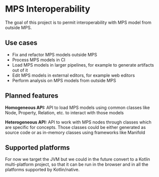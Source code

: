 # MPS Interoperability

The goal of this project is to permit interoperability with MPS model from outside MPS. 

## Use cases

* Fix and refactor MPS models outside MPS
* Process MPS models in CI
* Load MPS models in larger pipelines, for example to generate artifacts out of it
* Edit MPS models in external editors, for example web editors
* Perform analysis on MPS models from outside MPS

## Planned features

**Homogeneous API:** API to load MPS models using common classes like Node, Property, Relation, etc. to interact with those models

**Heterogeneous API:** API to work with MPS nodes through classes which are specific for concepts. Those classes could be either generated as source code or as in-memory classes using frameworks like Manifold

## Supported platforms

For now we target the JVM but we could in the future convert to a Kotlin multi-platform project, so that it can be run in the browser and in all the platforms supported by Kotlin/native.
